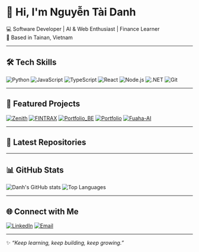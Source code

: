 # 👋 Hi, I'm Nguyễn Tài Danh

💻 Software Developer | AI & Web Enthusiast | Finance Learner  
📍 Based in Tainan, Vietnam  

---

## 🛠️ Tech Skills
![Python](https://img.shields.io/badge/Python-3776AB?style=for-the-badge&logo=python&logoColor=white)
![JavaScript](https://img.shields.io/badge/JavaScript-F7DF1E?style=for-the-badge&logo=javascript&logoColor=black)
![TypeScript](https://img.shields.io/badge/TypeScript-3178C6?style=for-the-badge&logo=typescript&logoColor=white)
![React](https://img.shields.io/badge/React-20232A?style=for-the-badge&logo=react&logoColor=61DAFB)
![Node.js](https://img.shields.io/badge/Node.js-339933?style=for-the-badge&logo=node-dot-js&logoColor=white)
![.NET](https://img.shields.io/badge/.NET-512BD4?style=for-the-badge&logo=dotnet&logoColor=white)
![Git](https://img.shields.io/badge/Git-F05032?style=for-the-badge&logo=git&logoColor=white)

---

## 📌 Featured Projects

[![Zenith](https://github-readme-stats.vercel.app/api/pin/?username=nguyentaidanh&repo=Zenith&theme=radical)](https://github.com/nguyentaidanh/Zenith)
[![FINTRAX](https://github-readme-stats.vercel.app/api/pin/?username=nguyentaidanh&repo=FINTRAX&theme=radical)](https://github.com/nguyentaidanh/FINTRAX)
[![Portfolio_BE](https://github-readme-stats.vercel.app/api/pin/?username=nguyentaidanh&repo=Portfolio_BE&theme=radical)](https://github.com/nguyentaidanh/Portfolio_BE)
[![Portfolio](https://github-readme-stats.vercel.app/api/pin/?username=nguyentaidanh&repo=Portfolio&theme=radical)](https://github.com/nguyentaidanh/Portfolio)
[![Fuaha-AI](https://github-readme-stats.vercel.app/api/pin/?username=nguyentaidanh&repo=Fuaha-AI&theme=radical)](https://github.com/nguyentaidanh/Fuaha-AI)

---

## 🧩 Latest Repositories
<!--START_REPOS-->
<!--END_REPOS-->

---

## 📊 GitHub Stats
![Danh's GitHub stats](https://github-readme-stats.vercel.app/api?username=nguyentaidanh&show_icons=true&theme=radical)
![Top Languages](https://github-readme-stats.vercel.app/api/top-langs/?username=nguyentaidanh&layout=compact&theme=radical)

---

## 🌐 Connect with Me
[![LinkedIn](https://img.shields.io/badge/LinkedIn-0077B5?style=for-the-badge&logo=linkedin&logoColor=white)](https://www.linkedin.com/)
[![Email](https://img.shields.io/badge/Email-D14836?style=for-the-badge&logo=gmail&logoColor=white)](mailto:your.email@gmail.com)

---

✨ *“Keep learning, keep building, keep growing.”*
